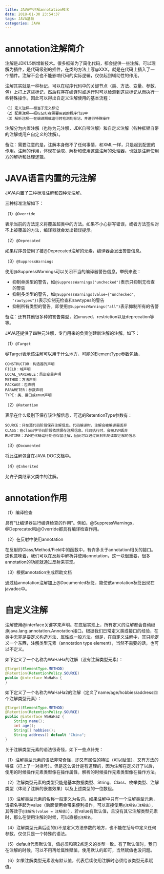 ```yaml
---
title: JAVA中注解annotation技术
date: 2018-01-30 23:54:37
tags: JAVA基础
categories: JAVA
---
```


# annotation注解简介

注解是JDK1.5新增新技术。很多框架为了简化代码，都会提供一些注解。可以理解为插件，是代码级别的插件，在类的方法上写@XXX，就是在代码上插入了一个插件。注解不会也不能影响代码的实际逻辑，仅仅起到辅助性的作用。

注解其实就是一种标记，可以在程序代码中的关键节点（类、方法、变量、参数、包）上打上这些标记，然后程序在编译时或运行时可以检测到这些标记从而执行一些特殊操作。因此可以得出自定义注解使用的基本流程：

    （1）定义注解——相当于定义标记
    （2）配置注解——把标记打在需要用到的程序代码中
    （3）解析注解——在编译期或运行时检测到标记，并进行特殊操作

注解分为内置注解（也称为元注解，JDK自带注解）和自定义注解（各种框架自带的注解或用户自定义的注解）。

备注：需要注意的是，注解本身做不了任何事情，和XML一样，只是起到配置的作用。注解的作用，体现在读取、解析和使用这些注解的处理器，也就是注解使用方的解析和处理逻辑。

# JAVA语言内置的元注解

JAVA内置了三种标准注解和四种元注解。

三种标准注解如下：

（1）`@Override`

表示当前的方法定义将覆盖超类中的方法。如果不小心拼写错误，或者方法签名对不上被覆盖的方法，编译器就会发出错误提示。

（2）`@Deprecated`

如果程序员使用了被@Deprecated注解的元素，编译器会发出警告信息。

（3）`@SuppressWarnings`

使用@SuppressWarnings可以关闭不当的编译器警告信息。举例来说：

- 抑制单类型的警告，如`@SuppressWarnings("unchecked")`表示只抑制无检查的警告
- 抑制多类型的警告，如`@SuppressWarnings(value={"unchecked", "rawtypes"})`表示抑制无检查和rawtypes的警告
- 抑制所有类型的警告，即使用`@SuppressWarnings("all")`表示抑制所有的告警

备注：还有其他很多种的警告类型，如unused、restriction以及deprecation等等。

JAVA还提供了四种元注解，专门用来的负责创建新注解的注解。如下：

（1）`@Target`

@Target表示该注解可以用于什么地方，可能的ElementType参数包括，

```
CONSTRUCTOR：构造器的声明
FIELD：域声明
LOCAL_VARIABLE：局部变量声明
METHOD：方法声明
PACKAGE：包声明
PARAMETER：参数声明
TYPE：类、接口或enum声明
```

（2）`@Retention`

表示在什么级别下保存该注解信息，可选的RetentionType参数有：

```
SOURCE：只在源代码阶段保存注解信息。代码编译时，注解会被编译器丢弃
CLASS：在class字节码阶段依然保存注解信息。代码执行时，会被JVM丢弃
RUNTIME：JVM在代码运行期也保留注解，因此可以通过反射机制读取注解的信息
```

（3）`@Documented`

将此注解包含在JAVA DOC文档中。

（4）`@Inherited`

允许子类继承父类中的注解。

# annotation作用

（1）编译检查

具有“让编译器进行编译检查的作用”。例如，@SuppressWarnings，@Deprecated和@Override都具有编译检查作用。

（2）在反射中使用annotation

在反射的Class/Method/Field中的函数中，有许多关于annotation相关的接口。这也意味着，我们可以在反射中解析并使用annotation，这一块很重要，很多annotation的功能就通过反射来实现。

（3）根据annotation生成帮助文档

通过给annotation注解加上@Documented标签，能使该annotation标签出现在javadoc中。

# 自定义注解

注解使用@interface关键字来声明。在底层实现上，所有定义的注解都会自动继承java.lang.annotation.Annotation接口。根据我们日常定义类或接口的经验，在类中无非是要定义构造方法、属性或一般方法。但是，在自定义注解中，其只能定义一个东西，注解类型元素（annotation type element），当然不需要的话，也可以不定义。

如下定义了一个名称为WaHaHa的注解（没有注解类型元素）：

```java
@Target(ElementType.METHOD)
@Retention(RetentionPolicy.SOURCE)
public @interface WaHaHa {
}
```

如下定义了一个名称为WaHaHa2的注解（定义了name/age/hobbies/address四个注解类型元素）：

```java
@Target(ElementType.METHOD)
@Retention(RetentionPolicy.SOURCE)
public @interface WaHaHa2 {
    String name();
    int age();
    String[] hobbies();
    String address() default "China";
}
```

关于注解类型元素的语法很奇怪，如下一些点补充：

（1）注解类型元素的语法非常奇怪，即又有属性的特征（可以赋值），又有方法的特征（打上了一对括号）。但是这么设计是有道理的，因为注解在定义好了以后，使用的时候操作元素类型像在操作属性，解析的时候操作元素类型像在操作方法。

（2）注解类型元素的类型只能是基本数据类型、String、Class、枚举类型、注解类型（体现了注解的嵌套效果）以及上述类型的一位数组。

（3）注解类型元素的名称一般定义为名词，如果注解中只有一个注解类型元素，请把名字起为value（后面使用会带来便利操作，可以直接使用`@注解名(注解值)`，其等效于`@注解名(value = 注解值)`），若value有默认值，且没有其它注解类型元素时，那么在使用注解的时候，可以直接`@注解名`。

（4）注解类型元素后面的()不是定义方法参数的地方，也不能在括号中定义任何参数，仅仅只是一个特殊的语法。

（5）default代表默认值，值必须和第2点定义的类型一致。有了默认值时，我们在注解的时候，可以不用再给属性赋值，使用默认的即可，当然赋值也没问题。

（6）如果注解类型元素没有默认值，代表后续使用注解时必须给该类型元素赋值。
